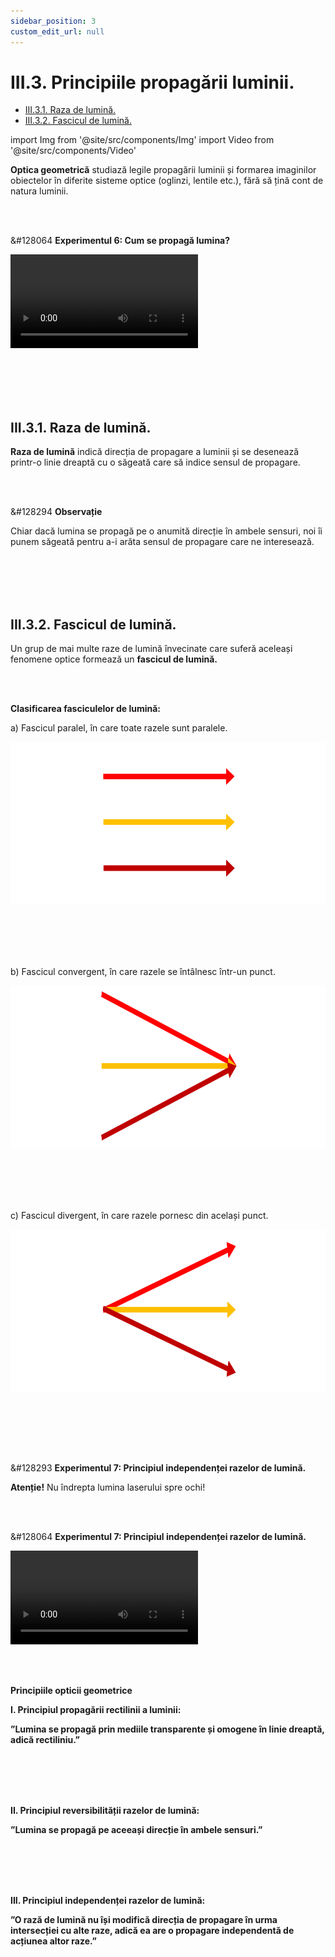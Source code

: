 ```yaml
---
sidebar_position: 3
custom_edit_url: null
---
```


# III.3. Principiile propagării luminii.



<ul class="table-of-contents table-of-contents__left-border"><li><a href="#iii31-raza-de-lumină" class="table-of-contents__link toc-highlight">III.3.1. Raza de lumină.</a></li><li><a href="#iii32-fascicul-de-lumină" class="table-of-contents__link toc-highlight">III.3.2. Fascicul de lumină.</a></li></ul>



import Img from '@site/src/components/Img'
import Video from '@site/src/components/Video'



<div class="alert alert--primary" role="alert">

**Optica geometrică** studiază legile propagării luminii și formarea imaginilor obiectelor în diferite sisteme optice (oglinzi, lentile etc.), fără să țină cont de natura luminii.

</div>



<br></br>


<div class="alert alert--success" role="alert">

&#128064 **Experimentul 6: Cum se propagă lumina?**


<Video src="https://www.youtube.com/embed/l_9JY4eabbI" />


**Materiale necesare:**    
Lanternă, corp.

<br></br>

**Modul de lucru:**
- Luminează cu lanterna un pieptene.
- Ce observi ?
  > La ieşirea din pieptene lumina apare sub formă de linii drepte, intercalate cu linii întunecate.


<br></br>

**Concluzia experimentului:**   
La ieşirea din pieptene lumina apare sub formă de linii drepte.    
Unde sunt dinţii pieptenului se formează umbra lor, deoarece lumina nu poate să-şi schimbe direcţia de propagare pentru a ocoli obstacolele.    
Deci, lumina se propagă în linie dreaptă.




</div>


<br></br>
<br></br>






## III.3.1. Raza de lumină. 



<div class="alert alert--primary" role="alert">



**Raza de lumină** indică direcția de propagare a luminii și se desenează printr-o linie dreaptă cu o săgeată care să indice sensul de propagare.


</div>


<br></br>


<div class="alert alert--secondary" role="alert">

&#128294 **Observație**

Chiar dacă lumina se propagă pe o anumită direcție în ambele sensuri, noi îi punem săgeată pentru a-i arăta sensul de propagare care ne interesează.


</div>


<br></br>
<br></br>



## III.3.2. Fascicul de lumină. 


<div class="alert alert--primary" role="alert">

Un grup de mai multe raze de lumină învecinate care suferă aceleași fenomene optice formează un **fascicul de lumină.**

</div>


<br></br>



<div class="alert alert--primary" role="alert">


**Clasificarea fasciculelor de lumină:**




a)	Fascicul paralel, în care toate razele sunt paralele.


<Img className="img-responsive4" src="fizica/clasa8/capitolul3/III-3-2-fascicul-de-lumina-poza1-fascicul-paralel.png" width="1000" height="260" />

<br></br>
<br></br>



b)	Fascicul convergent, în care razele se întâlnesc într-un punct.


<Img className="img-responsive4" src="fizica/clasa8/capitolul3/III-3-2-fascicul-de-lumina-poza2-fascicul-convergent.png" width="1000" height="260" />


<br></br>
<br></br>


c)	Fascicul divergent, în care razele pornesc din același punct.

<Img className="img-responsive4" src="fizica/clasa8/capitolul3/III-3-2-fascicul-de-lumina-poza3-fascicul-divergent.png" width="1000" height="260" />



</div>





<br></br>


<br></br>

<div class="alert alert--danger" role="alert">

&#128293 **Experimentul 7: Principiul independenței razelor de lumină.** 

**Atenție!** Nu îndrepta lumina laserului spre ochi!



</div>



<br></br>



<div class="alert alert--success" role="alert">

&#128064 **Experimentul 7: Principiul independenței razelor de lumină.**



<Video src="https://www.youtube.com/embed/HAyQ7NsWKCo" />


**Materiale necesare:**    
2 lasere.


<br></br>

**Modul de lucru:**
- Așază cele două lasere pe masă astfel încât razele lor să se intersecteze.
- Ce se întâmplă cu direcția celor două raze după intersecția lor ?
  > După intersecția razelor de lumină, ele își continuă drumul în linie dreaptă.

<br></br>

**Concluzia experimentului:**   
Propagarea unei raze de lumină este independentă de propagarea altor raze.




</div>


<br></br>


<div class="alert alert--primary" role="alert">


**Principiile opticii geometrice**




**I. Principiul propagării rectilinii a luminii:**

**”Lumina se propagă prin mediile transparente și omogene în linie dreaptă, adică rectiliniu.”**


<br></br>
<br></br>


**II. Principiul reversibilității razelor de lumină:**

**”Lumina se propagă pe aceeași direcție în ambele sensuri.”**



<br></br>
<br></br>


**III. Principiul independenței razelor de lumină:**

**”O rază de lumină nu își modifică direcția de propagare în urma intersecției cu alte raze, adică ea are o propagare independentă de acțiunea altor raze.”**



</div>






